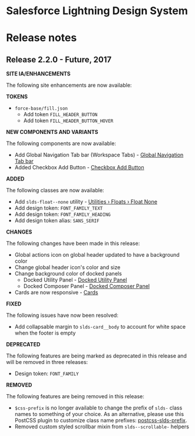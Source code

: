 # Salesforce Lightning Design System
# Release notes

<!-- Release notes authoring guidelines: http://keepachangelog.com/ -->

## Release 2.2.0 - Future, 2017

**SITE IA/ENHANCEMENTS**

The following site enhancements are now available:

**TOKENS**

- `force-base/fill.json`
  - Add token `FILL_HEADER_BUTTON`    
  - Add token `FILL_HEADER_BUTTON_HOVER`


**NEW COMPONENTS AND VARIANTS**

The following components are now available:

- Add Global Navigation Tab bar (Workspace Tabs) - [Global Navigation Tab bar](/components/global-navigation/#flavor-navigation-tab-bar)
- Added Checkbox Add Button - [Checkbox Add Button](/components/forms/#flavor-checkbox-add-button)

**ADDED**

The following classes are now available:

- Add `slds-float--none` utility - [Utilities › Floats › Float None](/components/utilities/floats/#flavor-float-none)
- Add design token: `FONT_FAMILY_TEXT`
- Add design token: `FONT_FAMILY_HEADING`
- Add design token alias: `SANS_SERIF`

**CHANGES**

The following changes have been made in this release:

- Global actions icon on global header updated to have a background color
- Change global header icon's color and size
- Change background color of docked panels
  - Docked Utility Panel - [Docked Utility Panel](/components/docked-utility-bar/#flavor-utility-panel)
  - Docked Composer Panel - [Docked Composer Panel](/components/docked-composer)
- Cards are now responsive - [Cards](/components/cards/)

**FIXED**

The following issues have now been resolved:

- Add collapsable margin to `slds-card__body` to account for white space when the footer is empty

**DEPRECATED**

The following features are being marked as deprecated in this release and will be removed in three releases:

- Design token: `FONT_FAMILY`

**REMOVED**

The following features are being removed in this release:

- `$css-prefix` is no longer available to change the prefix of `slds-` class names to something of your choice. As an alternative, please use this PostCSS plugin to customize class name prefixes: [postcss-slds-prefix](https://github.com/salesforce-ux/postcss-slds-prefix).
- Removed custom styled scrollbar mixin from `slds--scrollable-` helpers

